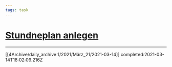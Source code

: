 ```yaml
---
tags: task
---
```

# [Stundneplan anlegen](#DONE:2.3283064365386963e-9)
---
[[4Archive/daily_archive 1/2021/März_21/2021-03-14]] completed:2021-03-14T18:02:09.216Z